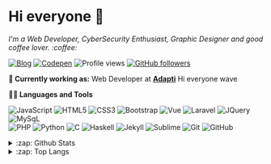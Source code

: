 # Hi everyone :wave:

<p>
  <em>
   I'm a Web Developer, CyberSecurity Enthusiast, Graphic Designer and good coffee lover. :coffee:
  </em>  
</p>

[![Blog](https://img.shields.io/badge/Blog-imsouza.github.com-%23333)](https://imsouza.github.io/)
[![Codepen](https://aleen42.github.io/badges/src/codepen.svg)](https://codepen.io/imsouza)
![Profile views](https://gpvc.arturio.dev/imsouza)
[![GitHub followers](https://img.shields.io/github/followers/imsouza.svg?style=social&label=Follow&maxAge=2592000)](https://github.com/imsouza?tab=followers)

**💼 Currently working as:** Web Developer at <a href="https://www.adapti.info/" target="_blank"><b>Adapti</b></a>
Hi everyone wave

**👨‍💻 Languages and Tools**

![JavaScript](https://img.shields.io/badge/-JavaScript-black?style=square&logo=javascript)
![HTML5](https://img.shields.io/badge/-HTML5-E34F26?style=square&logo=html5&logoColor=white)
![CSS3](https://img.shields.io/badge/-CSS3-1572B6?style=-square&logo=css3)
![Bootstrap](https://img.shields.io/badge/-Bootstrap-563D7C?style=square&logo=bootstrap)
![Vue](https://img.shields.io/badge/-Vue.js-3FB27F?style=square&logo=Vue.js&logoColor=white)
![Laravel](https://img.shields.io/badge/-Laravel-E72611?style=square&logo=Laravel&logoColor=white)
![JQuery](https://img.shields.io/badge/-JQuery-0865A7?style=square&logo=JQuery&logoColor=white)
![MySqL](https://img.shields.io/badge/-MySqL-e3752c?style=square&logo=MySqL&logoColor=white)<br>
![PHP](https://img.shields.io/badge/-PHP-7377AD?style=square&logo=PHP&logoColor=white)
![Python](https://img.shields.io/badge/-Python-3673A5?style=square&logo=Python&logoColor=white)
![C](https://img.shields.io/badge/-PL-00427E?style=square&logo=C%2B%2B&logoColor=white)
![Haskell](https://img.shields.io/badge/-Haskell-636363?style=square&logo=Haskell&logoColor=white)
![Jekyll](https://img.shields.io/badge/-Jekyll-C40000?style=square&logo=Jekyll)
![Sublime](https://img.shields.io/badge/-Sublime-4D4D4E?style=square&logo=Sublime-Text)
![Git](https://img.shields.io/badge/-Git-black?style=square&logo=git)
![GitHub](https://img.shields.io/badge/-GitHub-181717?style=square&logo=github)

<details>
  <summary>:zap: Github Stats</summary>
  <img align="left" alt="Mateus Almeida's github stats" src="https://github-readme-stats.vercel.app/api?username=imsouza&count_private=true" />
</details>

<details>
  <summary>:zap: Top Langs</summary>
  <img align="left" alt="Top Langs" src="https://github-readme-stats.vercel.app/api/top-langs/?username=imsouza&layout=compact" />
</details>

